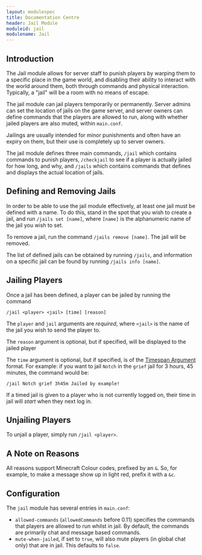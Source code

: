 ```yaml
---
layout: modulespec
title: Documentation Centre
header: Jail Module
moduleid: jail
modulename: Jail
---
```


## Introduction

The Jail module allows for server staff to punish players by warping them to a specific place in the game world, and disabling their ability
to interact with the world around them, both through commands and physical interaction. Typically, a "jail" will be a room with no means of
escape. 

The jail module can jail players temporarily or permanently. Server admins can set the location of jails on the game server, and server owners
can define commands that the players are allowed to run, along with whether jailed players are also muted, within `main.conf`.

Jailings are usually intended for minor punishments and often have an expiry on them, but their use is completely up to server owners.

The jail module defines three main commands, `/jail` which contains commands to punish players, `/checkjail` to see if a player is actually jailed
for how long, and why, and `/jails` which contains commands that defines and displays the actual location of jails.

## Defining and Removing Jails

In order to be able to use the jail module effectively, at least one jail must be defined with a name. To do this, stand in the spot that
you wish to create a jail, and run `/jails set [name]`, where `[name]` is the alphanumeric name of the jail you wish to set.

To remove a jail, run the command `/jails remove [name]`. The jail will be removed.

The list of defined jails can be obtained by running `/jails`, and information on a specific jail can be found by running `/jails info [name]`.

## Jailing Players

Once a jail has been defined, a player can be jailed by running the command 

```
/jail <player> <jail> [time] [reason]
```

The `player` and `jail` arguments are _required_, where `<jail>` is the name of the jail you wish to send the player to.

The `reason` argument is optional, but if specified, will be displayed to the jailed player

The `time` argument is optional, but if specified, is of the [Timespan Argument](../arguments.html#timespan) format. 
For example: if you want to jail `Notch` in the `grief` jail for 3 hours, 45 minutes, the command would be:

```
/jail Notch grief 3h45m Jailed by example!
```

If a timed jail is given to a player who is not currently logged on, their time in jail will _start_ when they next log in.

## Unjailing Players

To unjail a player, simply run `/jail <player>`.

## A Note on Reasons

All reasons support Minecraft Colour codes, prefixed by an `&`. So, for example, to make a message show up in light
red, prefix it with a `&c`.

## Configuration

The `jail` module has several entries in `main.conf`:

* `allowed-commands` (`allowedCommands` before 0.11) specifies the commands that players are allowed to run whilst in jail. By default, the 
commands are primarily chat and message based commands.
* `mute-when-jailed`, if set to `true`, will also mute players (in global chat only) that are in jail. This defaults to `false`.